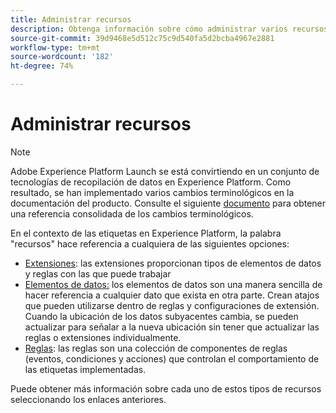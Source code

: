 ```yaml
---
title: Administrar recursos
description: Obtenga información sobre cómo administrar varios recursos en Adobe Experience Platform, incluidas extensiones, elementos de datos y reglas.
source-git-commit: 39d9468e5d512c75c9d540fa5d2bcba4967e2881
workflow-type: tm+mt
source-wordcount: '182'
ht-degree: 74%

---
```


# Administrar recursos

>[!NOTE]
>
>Adobe Experience Platform Launch se está convirtiendo en un conjunto de tecnologías de recopilación de datos en Experience Platform. Como resultado, se han implementado varios cambios terminológicos en la documentación del producto. Consulte el siguiente [documento](../../term-updates.md) para obtener una referencia consolidada de los cambios terminológicos.

En el contexto de las etiquetas en Experience Platform, la palabra &quot;recursos&quot; hace referencia a cualquiera de las siguientes opciones:

* [Extensiones](extensions/overview.md): las extensiones proporcionan tipos de elementos de datos y reglas con las que puede trabajar
* [Elementos de datos:](data-elements.md) los elementos de datos son una manera sencilla de hacer referencia a cualquier dato que exista en otra parte. Crean atajos que pueden utilizarse dentro de reglas y configuraciones de extensión. Cuando la ubicación de los datos subyacentes cambia, se pueden actualizar para señalar a la nueva ubicación sin tener que actualizar las reglas o extensiones individualmente.
* [Reglas](rules.md): las reglas son una colección de componentes de reglas (eventos, condiciones y acciones) que controlan el comportamiento de las etiquetas implementadas.

Puede obtener más información sobre cada uno de estos tipos de recursos seleccionando los enlaces anteriores.
